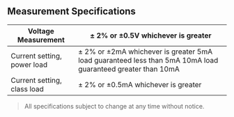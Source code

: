 Measurement Specifications
--------------------------

| Voltage Measurement         | ± 2% or ±0.5V whichever is greater                                                                         |
|-----------------------------|------------------------------------------------------------------------------------------------------------|
| Current setting, power load | ± 2% or ±2mA whichever is greater 5mA load guaranteed less than 5mA 10mA load guaranteed greater than 10mA |
| Current setting, class load | ± 2% or ±0.5mA whichever is greater                                                                        |

>   All specifications subject to change at any time without notice.
